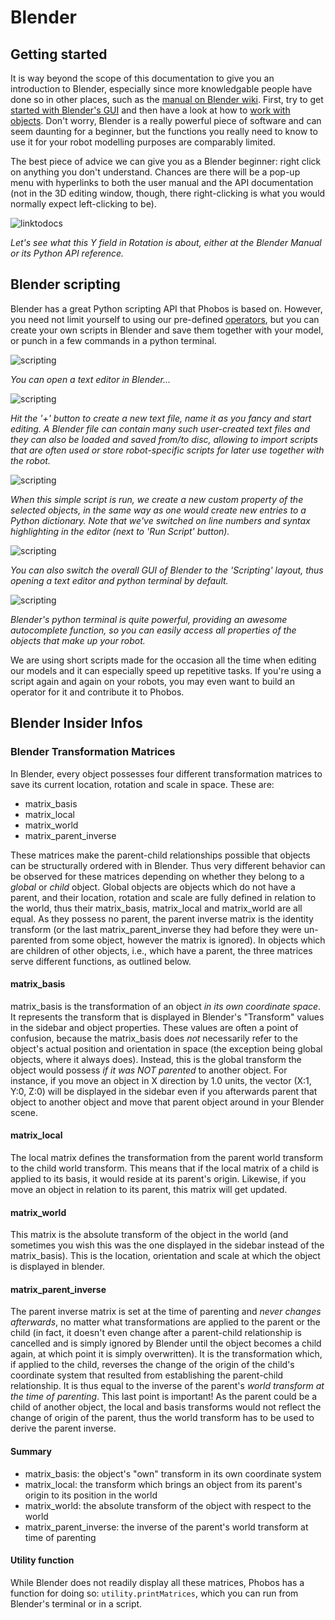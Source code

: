 Blender
=======

## Getting started

It is way beyond the scope of this documentation to give you an introduction to Blender, especially since more knowledgable people have done so in other places, such as the [manual on Blender wiki](http://wiki.blender.org/index.php/Doc:2.6/Manual). First, try to get [started with Blender's GUI](http://wiki.blender.org/index.php/Doc:2.6/Manual#Starting) and then have a look at how to [work with objects](http://wiki.blender.org/index.php/Doc:2.6/Manual#Modeling). Don't worry, Blender is a really powerful piece of software and can seem daunting for a beginner, but the functions you really need to know to use it for your robot modelling purposes are comparably limited.

The best piece of advice we can give you as a Blender beginner: right click on anything you don't understand. Chances are there will be a pop-up menu with hyperlinks to both the user manual and the API documentation (not in the 3D editing window, though, there right-clicking is what you would normally expect left-clicking to be).

![linktodocs](img/blender/linktodocs.png)

*Let's see what this Y field in Rotation is about, either at the Blender Manual or its Python API reference.*

## Blender scripting

Blender has a great Python scripting API that Phobos is based on. However, you need not limit yourself to using our pre-defined [operators](operators.md), but you can create your own scripts in Blender and save them together with your model, or punch in a few commands in a python terminal.

![scripting](img/blender/switch_to_texteditor.png)

*You can open a text editor in Blender...*

![scripting](img/blender/create_new_script.png)

*Hit the '+' button to create a new text file, name it as you fancy and start editing. A Blender file can contain many such user-created text files and they can also be loaded and saved from/to disc, allowing to import scripts that are often used or store robot-specific scripts for later use together with the robot.*

![scripting](img/blender/run_a_script.png)

*When this simple script is run, we create a new custom property of the selected objects, in the same way as one would create new entries to a Python dictionary. Note that we've switched on line numbers and syntax highlighting in the editor (next to 'Run Script' button).*

![scripting](img/blender/scripting_environment.png)

*You can also switch the overall GUI of Blender to the 'Scripting' layout, thus opening a text editor and python terminal by default.*

![scripting](img/blender/terminal_autocomplete.png)

*Blender's python terminal is quite powerful, providing an awesome autocomplete function, so you can easily access all properties of the objects that make up your robot.*

We are using short scripts made for the occasion all the time when editing our models and it can especially speed up repetitive tasks. If you're using a script again and again on your robots, you may even want to build an operator for it and contribute it to Phobos.

## Blender Insider Infos

### Blender Transformation Matrices

In Blender, every object possesses four different transformation matrices to save its current location, rotation and scale in space. These are:

- matrix_basis
- matrix_local
- matrix_world
- matrix_parent_inverse

These matrices make the parent-child relationships possible that objects can be structurally ordered with in Blender. Thus very different behavior can be observed for these matrices depending on whether they belong to a *global* or *child* object. Global objects are objects which do not have a parent, and their location, rotation and scale are fully defined in relation to the world, thus their matrix_basis, matrix_local and matrix_world are all equal. As they possess no parent, the parent inverse matrix is the identity transform (or the last matrix_parent_inverse they had before they were un-parented from some object, however the matrix is ignored). In objects which are children of other objects, i.e., which have a parent, the three matrices serve different functions, as outlined below.

#### matrix_basis

matrix_basis is the transformation of an object *in its own coordinate space*. It represents the transform that is displayed in Blender's "Transform" values in the sidebar and object properties. These values are often a point of confusion, because the matrix_basis does *not* necessarily refer to the object's actual position and orientation in space (the exception being global objects, where it always does). Instead, this is the global transform the object would possess *if it was NOT parented* to another object. For instance, if you move an object in X direction by 1.0 units, the vector (X:1, Y:0, Z:0) will be displayed in the sidebar even if you afterwards parent that object to another object and move that parent object around in your Blender scene.

#### matrix_local

The local matrix defines the transformation from the parent world transform to the child world transform. This means that if the local matrix of a child is applied to its basis, it would reside at its parent's origin. Likewise, if you move an object in relation to its parent, this matrix will get updated.

#### matrix_world

This matrix is the absolute transform of the object in the world (and sometimes you wish this was the one displayed in the sidebar instead of the matrix_basis). This is the location, orientation and scale at which the object is displayed in blender.

#### matrix_parent_inverse

The parent inverse matrix is set at the time of parenting and *never changes afterwards*, no matter what transformations are applied to the parent or the child (in fact, it doesn't even change after a parent-child relationship is cancelled and is simply ignored by Blender until the object becomes a child again, at which point it is simply overwritten). It is the transformation which, if applied to the child, reverses the change of the origin of the child's coordinate system that resulted from establishing the parent-child relationship. It is thus equal to the inverse of the parent's *world transform at the time of parenting*. This last point is important! As the parent could be a child of another object, the local and basis transforms would not reflect the change of origin of the parent, thus the world transform has to be used to derive the parent inverse.

#### Summary

- matrix_basis: the object's "own" transform in its own coordinate system
- matrix_local: the transform which brings an object from its parent's origin to its position in the world
- matrix_world: the absolute transform of the object with respect to the world
- matrix_parent_inverse: the inverse of the parent's world transform at time of parenting


#### Utility function

While Blender does not readily display all these matrices, Phobos has a function for doing so: `utility.printMatrices`, which you can run from Blender's terminal or in a script. 
